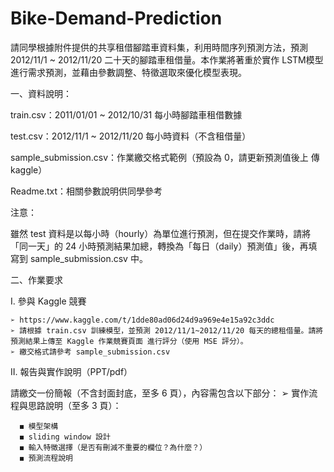 # Bike-Demand-Prediction

請同學根據附件提供的共享租借腳踏車資料集，利用時間序列預測方法，預測 2012/11/1 ~ 2012/11/20 二十天的腳踏車租借量。本作業將著重於實作 LSTM模型進行需求預測，並藉由參數調整、特徵選取來優化模型表現。

一、資料說明：

train.csv：2011/01/01 ~ 2012/10/31 每小時腳踏車租借數據

test.csv：2012/11/1 ~ 2012/11/20 每小時資料（不含租借量）

sample_submission.csv：作業繳交格式範例（預設為 0，請更新預測值後上
傳 kaggle）

Readme.txt：相關參數說明供同學參考

注意：

雖然 test 資料是以每小時（hourly）為單位進行預測，但在提交作業時，請將「同一天」的 24 小時預測結果加總，轉換為「每日（daily）預測值」後，再填寫到 sample_submission.csv 中。

二、作業要求

  I. 參與 Kaggle 競賽
  
    ➢ https://www.kaggle.com/t/1dde80ad06d24d9a969e4e15a92c3ddc
    ➢ 請根據 train.csv 訓練模型，並預測 2012/11/1~2012/11/20 每天的總租借量。請將預測結果上傳至 Kaggle 作業競賽頁面 進行評分（使用 MSE 評分）。
    ➢ 繳交格式請參考 sample_submission.csv
    
  II. 報告與實作說明（PPT/pdf）
  
  請繳交一份簡報（不含封面封底，至多 6 頁），內容需包含以下部分：
    ➢ 實作流程與思路說明（至多 3 頁）：
    
      ◼ 模型架構
      ◼ sliding window 設計
      ◼ 輸入特徵選擇（是否有刪減不重要的欄位？為什麼？）
      ◼ 預測流程說明

